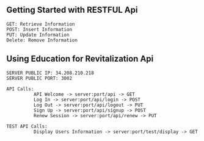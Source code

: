 ## Getting Started with RESTFUL Api

```
GET: Retrieve Information
POST: Insert Information
PUT: Update Information
Delete: Remove Information
```

## Using Education for Revitalization Api

```
SERVER PUBLIC IP: 34.208.210.218
SERVER PUBLIC PORT: 3002

API Calls: 
          API Welcome -> server:port/api -> GET
          Log In -> server:port/api/login -> POST
          Log Out -> server:port/api/logout -> PUT
          Sign Up -> server:port/api/signup -> POST
          Renew Session -> server:port/api/renew -> PUT

TEST API Calls:
          Display Users Information -> server:port/test/display -> GET
```
